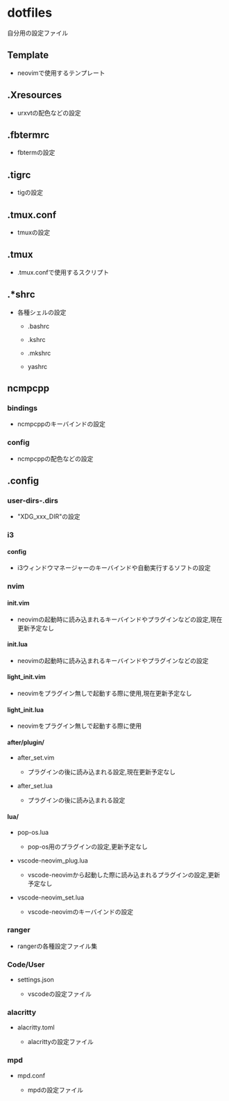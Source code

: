 # dotfiles
自分用の設定ファイル

## Template

- neovimで使用するテンプレート

## .Xresources

- urxvtの配色などの設定

## .fbtermrc

- fbtermの設定

## .tigrc

- tigの設定

## .tmux.conf

- tmuxの設定

## .tmux

- .tmux.confで使用するスクリプト

## .*shrc

- 各種シェルの設定

    - .bashrc

    - .kshrc

    - .mkshrc

    - yashrc

## ncmpcpp

### bindings

- ncmpcppのキーバインドの設定

### config

- ncmpcppの配色などの設定

## .config

### user-dirs-.dirs

- "XDG_xxx_DIR"の設定

### i3

#### config

- i3ウィンドウマネージャーのキーバインドや自動実行するソフトの設定

### nvim

#### init.vim

- neovimの起動時に読み込まれるキーバインドやプラグインなどの設定,現在更新予定なし

#### init.lua

- neovimの起動時に読み込まれるキーバインドやプラグインなどの設定

#### light_init.vim

- neovimをプラグイン無しで起動する際に使用,現在更新予定なし

#### light_init.lua

- neovimをプラグイン無しで起動する際に使用

#### after/plugin/

- after_set.vim

    - プラグインの後に読み込まれる設定,現在更新予定なし

- after_set.lua

    - プラグインの後に読み込まれる設定

#### lua/

- pop-os.lua

    - pop-os用のプラグインの設定,更新予定なし

- vscode-neovim_plug.lua

    - vscode-neovimから起動した際に読み込まれるプラグインの設定,更新予定なし

- vscode-neovim_set.lua

    - vscode-neovimのキーバインドの設定

### ranger

- rangerの各種設定ファイル集

### Code/User

- settings.json

    - vscodeの設定ファイル

### alacritty

- alacritty.toml

    - alacrittyの設定ファイル

### mpd

- mpd.conf

    - mpdの設定ファイル
